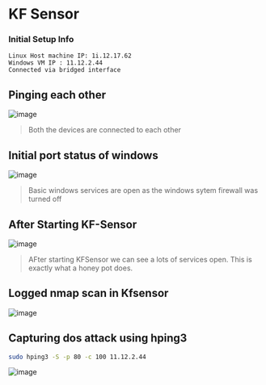 # KF Sensor

### Initial Setup Info
```
Linux Host machine IP: 1i.12.17.62
Windows VM IP : 11.12.2.44
Connected via bridged interface
```

## Pinging each other
![image](https://github.com/user-attachments/assets/51663b21-c6e0-4bc6-a291-8f8217acdd68)
> Both the devices are connected to each other


## Initial port status of windows
![image](https://github.com/user-attachments/assets/949cd1a4-fcad-48f3-9969-3f2274827e42)
> Basic windows services are open as the windows sytem firewall was turned off

## After Starting KF-Sensor

![image](https://github.com/user-attachments/assets/bc62386f-2d7f-4089-b978-c1224807e614)

> AFter starting KFSensor we can see a lots of services open. This is exactly what a honey pot does.

## Logged nmap scan in Kfsensor
![image](https://github.com/user-attachments/assets/b67c00de-d1c0-44a1-82d5-ac12773f386e)


## Capturing dos attack using hping3
```bash
sudo hping3 -S -p 80 -c 100 11.12.2.44
```
![image](https://github.com/user-attachments/assets/0baa265b-061c-4dd3-8502-e40bbc37575b)
